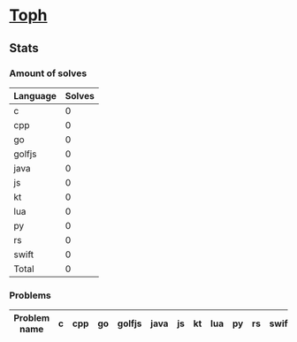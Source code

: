 # [Toph](https://toph.co/u/hamzahossain)

## Stats

### Amount of solves

| Language | Solves |
| -------- | ------ |
| c        | 0      |
| cpp      | 0      |
| go       | 0      |
| golfjs   | 0      |
| java     | 0      |
| js       | 0      |
| kt       | 0      |
| lua      | 0      |
| py       | 0      |
| rs       | 0      |
| swift    | 0      |
| Total    | 0      |

### Problems

| Problem name | c | cpp | go | golfjs | java | js | kt | lua | py | rs | swift |
| ------------ | - | --- | -- | ------ | ---- | -- | -- | --- | -- | -- | ----- |

